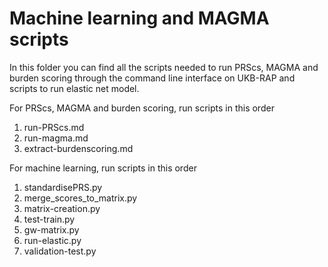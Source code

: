 # Machine learning and MAGMA scripts
In this folder you can find all the scripts needed to run PRScs, MAGMA and burden scoring through the command line interface on UKB-RAP and scripts to run elastic net model.

For PRScs, MAGMA and burden scoring, run scripts in this order
1. run-PRScs.md
2. run-magma.md
3. extract-burdenscoring.md

For machine learning, run scripts in this order
1. standardisePRS.py
2. merge_scores_to_matrix.py
3. matrix-creation.py
4. test-train.py
5. gw-matrix.py
6. run-elastic.py
7. validation-test.py

